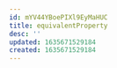 ```yaml
---
id: mYV44YBoePIXl9EyMaHUC
title: equivalentProperty
desc: ''
updated: 1635671529184
created: 1635671529184
---
```


